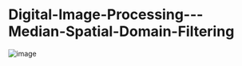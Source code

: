 # Digital-Image-Processing---Median-Spatial-Domain-Filtering

![image](https://user-images.githubusercontent.com/70943079/205011768-0c5fc14b-0fc8-4807-b1ef-45241b818412.png)
